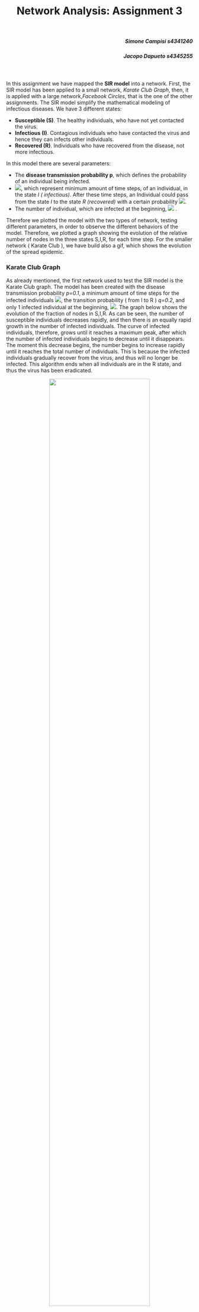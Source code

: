 <center> <h1> Network Analysis: Assignment 3 </h1> </center>
</br>
<h5 style="text-align: right">Simone Campisi s4341240 </h5>
<h5 style="text-align: right">Jacopo Dapueto s4345255 </h5>

</br></br>
In this assignment we have mapped the **SIR model** into a network. First, the SIR model has been applied to a small network, *Karate Club Graph*, then, it is applied with a large network,*Facebook Circles*, that is the one of the other assignments.
The SIR model simplify the mathematical modeling of infectious diseases. We have 3 different states:

- **Susceptible (S)**. The healthy individuals, who have not yet contacted the virus.
- **Infectious (I)**. Contagious individuals who have contacted the virus and hence they can infects other individuals.
- **Recovered (R)**. Individuals who have recovered from the disease, not more infectious.

In this model there are several parameters:

- The **disease transmission probability p**, which defines the probability of an individual being infected.
- <img src="https://latex.codecogs.com/svg.image?\inline&space;\mathbf{T_i}"/>, which represent minimum amount of time steps, of an individual, in the state *I ( infectious)*. After these time steps, an Individual could pass from the state *I* to the state *R (recovered)* with a certain probability <img src="https://latex.codecogs.com/svg.image?\inline&space;\mathbf{q}"/>.
- The number of individual, which are infected at the beginning, <img src="https://latex.codecogs.com/svg.image?\inline&space;\mathbf{i_0}"/> .

Therefore we plotted the model with the two types of network, testing different parameters, in order to observe the different behaviors of the model. Therefore, we plotted a graph showing the evolution of the relative number of nodes in the three states S,I,R, for each time step.
For the smaller network ( Karate Club ), we have build also a gif, which shows the evolution of the spread epidemic.

### Karate Club Graph

As already mentioned, the first network used to test the SIR model is the Karate Club graph. The model has been created with the disease transmission probability *p=0.1*, a minimum amount of time steps for the infected individuals <img src="https://latex.codecogs.com/svg.image?\inline&space;T_i&space;=&space;10"/>, the transition probability ( from I to R ) *q=0.2*, and only 1 infected individual at the beginning, <img src="https://latex.codecogs.com/svg.image?\inline&space;i_0"/>.
The graph below shows the evolution of the fraction of nodes in S,I,R. As can be seen, the number of susceptible individuals decreases rapidly, and then there is an equally rapid growth in the number of infected individuals. The curve of infected individuals, therefore, grows until it reaches a maximum peak, after which the number of infected individuals begins to decrease until it disappears. The moment this decrease begins, the number begins to increase rapidly until it reaches the total number of individuals. This is because the infected individuals gradually recover from the virus, and thus will no longer be infected.
This algorithm ends when all individuals are in the R state, and thus the virus has been eradicated.

<figure align=center>
    <img src="./images/Karate_club/curves.png" width="80%" height="80%">
    <figcaption> <i> Figure 1 - Karate Club Graph </i> </figcaption>
</figure>

The gif below shows the evolution of the spread epidemic in the Karate Club network.

<figure align=center>
    <img src="images/Karate_club/gif/anim.gif" style="margin-left: auto; margin-right: auto;" ></img>
    <figcaption> <i> Figure 2 - Karate Club Graph, spread epidemics animation - SIR model </i> </figcaption>
</figure>

We performed some experiments changing the parameter of the SIR model. In particular, we have taken as reference the value <img src="https://latex.codecogs.com/svg.image?\inline&space;R&space;=&space;p*k"/>, that is the **basic reproduction number**, which is the expected number of new cases caused by a single infected individual, and where *k* is the number of individuals that everyone meet, and it is obtained computing the mean degree of the network. Hence knowing the mean degree *k* and fixing R, it is possible get the probability*p*.
All the following experiments are executed with the parameters:

| *R*  | *K*  |  *p*   |  *q* | *i0*| *T0*  |
|---   |---   |---     |---   |---  | ---   |
| 0.45 | 4.58 | 0.015  | 0.2  |  1  |  15   |
|  1   | 4.58 | 1/4.58 | 0.2  |  1  |  15   |
| 1.376| 4.58 |  0.05  | 0.2  |  1  |  15   |



So, we have tested the model considering 3 different cases:

- <img src="https://latex.codecogs.com/svg.image?\mathbf{R&space;<&space;1}" title="\mathbf{R_0 < 1}" />. This, as showed by the graphic below, is the best case, because when *R < 1* the disease dies out faster, because we have that not all people infect one. In fact after reaching peak ( more or less the 90% of the population ) infections the contagion curve immediately starts to decrease. In this regime the epidemic is contained.

<figure align=center>
    <img src="./images/Karate_club_smaller_1/curves.png" width="80%" height="80%">
</figure>

- <img src="https://latex.codecogs.com/svg.image?\mathbf{R&space;=&space;1}" title="\mathbf{R = 1}" />. This is the *endemic* regime, where, respect to the previous case, there is a fester increase of infections at the beginning, reaching quickly the 100% of individuals infected, because everyone infect one people. Respect to the previous case, the number of total infected remains at its maximum remains stable for some time steps and and doesn't immediately start to decrease.
  
<figure align=center>
    <img src="./images/Karate_club_equal_1/curves.png" width="80%" height="80%" >
</figure>

- <img src="https://latex.codecogs.com/svg.image?\mathbf{R&space;>&space;1}" title="\mathbf{R_0 > 1}" />. This is the *epidemic* regime

<figure align=center>
    <img src="./images/Karate_club_greater_1/curves.png" width="80%" height="80%">
</figure>

### Facebook Circles

We performed some experiments changing the parameter of the SIR model:

- <img src="https://latex.codecogs.com/svg.image?\mathbf{R&space;=&space;1}" title="\mathbf{R_0 = 1}" />

<figure align=center>
    <img src="./images/Facebook_R_equal_1/curves.png" width="80%" height="80%" >
</figure>

- <img src="https://latex.codecogs.com/svg.image?\mathbf{R&space;>&space;1}" title="\mathbf{R_0 > 1}" />

<figure align=center>
    <img src="./images/Facebook_R_greater_1/curves.png" width="80%" height="80%">
</figure>

- <img src="https://latex.codecogs.com/svg.image?\mathbf{R&space;<&space;1}" title="\mathbf{R_0 < 1}" />

<figure align=center>
    <img src="./images/Facebook_R_smaller_1/curves.png" width="80%" height="80%">

</figure>